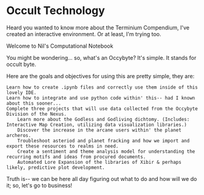 # Occult Technology

 Heard you wanted to know more about the Terminium Compendium, I've created an interactive environment.
 Or at least, I'm trying too.

Welcome to Nil's Computational Notebook

You might be wondering... so, what's an Occybyte? It's simple. 
It stands for occult byte.

Here are the goals and objectives for using this are pretty simple, they are:

    Learn how to create .ipynb files and correctly use them inside of this lovely IDE.
    Learn how to integrate and use python code within' this-- had I known about this sooner...
    Complete three projects that will use data collected from the Occybyte Division of the Nexus.
        Learn more about the Godless and Godliving dichtomy. (Includes: Interactive Map Creation, utilizing data visualization libraries.)
        Discover the increase in the arcane users within' the planet archeros.
        Troubleshoot asteriod and planet fracking and how we import and export these resources to realms in need.
        Create a sentiment and theme analysis model for understanding the recurring motifs and ideas from procured documents.
        Automated Lore Expansion of the libraries of Xibir & perhaps likely, predictive plot development.

Truth is-- we can be here all day figuring out what to do and how will we do it; so, let's go to business!
